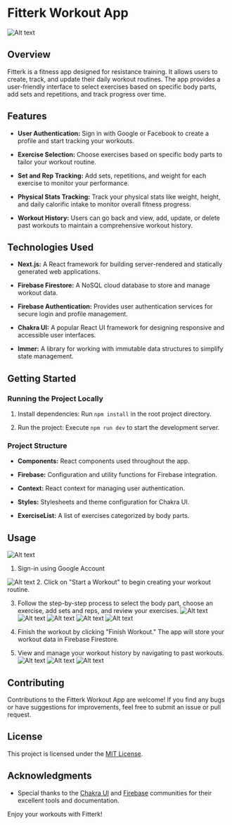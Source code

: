 # Fitterk Workout App
![Alt text](public/fitterk.png)

## Overview

Fitterk is a fitness app designed for resistance training. It allows users to create, track, and update their daily workout routines. The app provides a user-friendly interface to select exercises based on specific body parts, add sets and repetitions, and track progress over time.

## Features

- **User Authentication:** Sign in with Google or Facebook to create a profile and start tracking your workouts.

- **Exercise Selection:** Choose exercises based on specific body parts to tailor your workout routine.

- **Set and Rep Tracking:** Add sets, repetitions, and weight for each exercise to monitor your performance.

- **Physical Stats Tracking:** Track your physical stats like weight, height, and daily calorific intake to monitor overall fitness progress.

- **Workout History:** Users can go back and view, add, update, or delete past workouts to maintain a comprehensive workout history.

## Technologies Used

- **Next.js:** A React framework for building server-rendered and statically generated web applications.

- **Firebase Firestore:** A NoSQL cloud database to store and manage workout data.

- **Firebase Authentication:** Provides user authentication services for secure login and profile management.

- **Chakra UI:** A popular React UI framework for designing responsive and accessible user interfaces.

- **Immer:** A library for working with immutable data structures to simplify state management.

## Getting Started

### Running the Project Locally

1. Install dependencies: Run `npm install` in the root project directory.

2. Run the project: Execute `npm run dev` to start the development server.

### Project Structure

- **Components:** React components used throughout the app.

- **Firebase:** Configuration and utility functions for Firebase integration.

- **Context:** React context for managing user authentication.

- **Styles:** Stylesheets and theme configuration for Chakra UI.

- **ExerciseList:** A list of exercises categorized by body parts.

## Usage

![Alt text](public/home-page.png)
1. Sign-in using Google Account 

![Alt text](public/start-workout.png)
2. Click on "Start a Workout" to begin creating your workout routine.

3. Follow the step-by-step process to select the body part, choose an exercise, add sets and reps, and review your exercises.
![Alt text](public/modal-1.png)
![Alt text](public/modal-2.png)
![Alt text](public/modal-3.png)
![Alt text](public/modal-4.png)
![Alt text](public/modal-5.png)

4. Finish the workout by clicking "Finish Workout." The app will store your workout data in Firebase Firestore.

5. View and manage your workout history by navigating to past workouts.
![Alt text](public/workout-history.png)
![Alt text](public/select-date.png)
![Alt text](public/workout-details.png)
## Contributing

Contributions to the Fitterk Workout App are welcome! If you find any bugs or have suggestions for improvements, feel free to submit an issue or pull request.

## License

This project is licensed under the [MIT License](LICENSE.md).

## Acknowledgments

- Special thanks to the [Chakra UI](https://chakra-ui.com/) and [Firebase](https://firebase.google.com/) communities for their excellent tools and documentation.

Enjoy your workouts with Fitterk!
